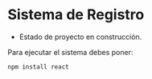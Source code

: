 <h1> Sistema de Registro </h1>

- Estado de proyecto en construcción.

Para ejecutar el sistema debes poner:

```npm install react```
